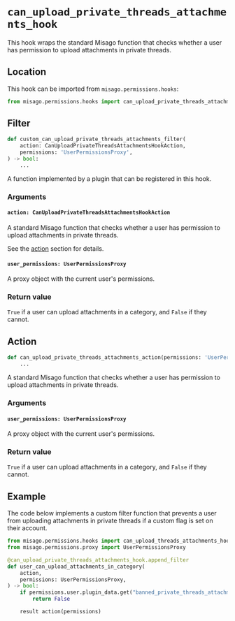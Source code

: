 # `can_upload_private_threads_attachments_hook`

This hook wraps the standard Misago function that checks whether a user has permission to upload attachments in private threads.


## Location

This hook can be imported from `misago.permissions.hooks`:

```python
from misago.permissions.hooks import can_upload_private_threads_attachments_hook
```


## Filter

```python
def custom_can_upload_private_threads_attachments_filter(
    action: CanUploadPrivateThreadsAttachmentsHookAction,
    permissions: 'UserPermissionsProxy',
) -> bool:
    ...
```

A function implemented by a plugin that can be registered in this hook.


### Arguments

#### `action: CanUploadPrivateThreadsAttachmentsHookAction`

A standard Misago function that checks whether a user has permission to upload attachments in private threads.

See the [action](#action) section for details.


#### `user_permissions: UserPermissionsProxy`

A proxy object with the current user's permissions.


### Return value

`True` if a user can upload attachments in a category, and `False` if they cannot.


## Action

```python
def can_upload_private_threads_attachments_action(permissions: 'UserPermissionsProxy') -> bool:
    ...
```

A standard Misago function that checks whether a user has permission to upload attachments in private threads.


### Arguments

#### `user_permissions: UserPermissionsProxy`

A proxy object with the current user's permissions.


### Return value

`True` if a user can upload attachments in a category, and `False` if they cannot.


## Example

The code below implements a custom filter function that prevents a user from uploading attachments in private threads if a custom flag is set on their account.

```python
from misago.permissions.hooks import can_upload_threads_attachments_hook
from misago.permissions.proxy import UserPermissionsProxy

@can_upload_private_threads_attachments_hook.append_filter
def user_can_upload_attachments_in_category(
    action,
    permissions: UserPermissionsProxy,
) -> bool:
    if permissions.user.plugin_data.get("banned_private_threads_attachments"):
        return False

    result action(permissions)
```